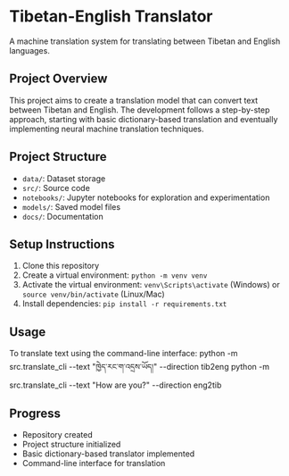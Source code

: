 # Tibetan-English Translator

A machine translation system for translating between Tibetan and English languages.

## Project Overview
This project aims to create a translation model that can convert text between Tibetan and English. The development follows a step-by-step approach, starting with basic dictionary-based translation and eventually implementing neural machine translation techniques.

## Project Structure
- `data/`: Dataset storage
- `src/`: Source code
- `notebooks/`: Jupyter notebooks for exploration and experimentation
- `models/`: Saved model files
- `docs/`: Documentation

## Setup Instructions
1. Clone this repository
2. Create a virtual environment: `python -m venv venv`
3. Activate the virtual environment: `venv\Scripts\activate` (Windows) or `source venv/bin/activate` (Linux/Mac)
4. Install dependencies: `pip install -r requirements.txt`

## Usage
To translate text using the command-line interface:
python -m src.translate_cli --text "ཁྱེད་རང་ག་འདྲས་ཡོད།" --direction tib2eng
python -m src.translate_cli --text "How are you?" --direction eng2tib

## Progress
- Repository created
- Project structure initialized
- Basic dictionary-based translator implemented
- Command-line interface for translation
